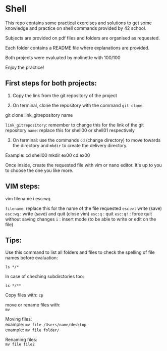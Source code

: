 # Shell

This repo contains some practical exercises and solutions to get some knowledge and practice on shell commands provided by 42 school. 

Subjects are provided on pdf files and folders are organised as requested.

Each folder contains a README file where explanations are provided. 

Both projects were evaluated by molinette with 100/100

Enjoy the practice!

First steps for both projects:   
-----------------------------

1. Copy the link from the git repository of the project

2. On terminal, clone the repository with the command `git clone`:

git clone link_gitrepository name

`link_gitrepository`: remember to change this for the link of the git repository
`name`: replace this for shell00 or shell01 respectively

3. On terminal: use the commands `cd` (change directory) to move towards the directory and `mkdir` to create the delivery directory.

Example: 
cd shell00
mkdir ex00
cd ex00

Once inside, create the requested file with vim or nano editor. It's up to you to choose the one you like more. 

VIM steps: 
---------
vim filename
i 
esc:wq

`filename`: replace this for the name of the file requested
`esc:w` : write (save) 
`esc:wq` : write (save) and quit (close vim)
`esc:q` : quit
`esc:q!` : force quit without saving changes
`i` : insert mode (to be able to write or edit on the file)

Tips: 
-----

Use this command to list all folders and files to check the spelling of file names before evaluation: 

`ls */*`

In case of cheching subdirctories too: 

`ls */**`

Copy files with: 
`cp`

move or rename files with:   
`mv`

Moving files:   
example: `mv file /Users/name/desktop`  
example: `mv file folder/`  

Renaming files:   
`mv file file2`  
